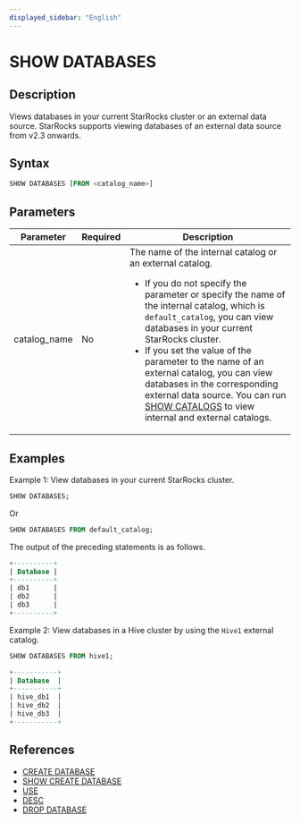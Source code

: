 ```yaml
---
displayed_sidebar: "English"
---
```


# SHOW DATABASES

## Description

Views databases in your current StarRocks cluster or an external data source. StarRocks supports viewing databases of an external data source from v2.3 onwards.

## Syntax

```SQL
SHOW DATABASES [FROM <catalog_name>]
```

## Parameters

| **Parameter**     | **Required** | **Description**                                              |
| ----------------- | ------------ | ------------------------------------------------------------ |
| catalog_name      | No           | The name of the internal catalog or an external catalog.<ul><li>If you do not specify the parameter or specify the name of the internal catalog, which is `default_catalog`, you can view databases in your current StarRocks cluster.</li><li>If you set the value of the parameter to the name of an external catalog, you can view databases in the corresponding external data source. You can run [SHOW CATALOGS](../Catalog/SHOW_CATALOGS.md) to view internal and external catalogs.</li></ul> |

## Examples

Example 1: View databases in your current StarRocks cluster.

```SQL
SHOW DATABASES;
```

Or

```SQL
SHOW DATABASES FROM default_catalog;
```

The output of the preceding statements is as follows.

```SQL
+----------+
| Database |
+----------+
| db1      |
| db2      |
| db3      |
+----------+
```

Example 2: View databases in a Hive cluster by using the `Hive1` external catalog.

```SQL
SHOW DATABASES FROM hive1;

+-----------+
| Database  |
+-----------+
| hive_db1  |
| hive_db2  |
| hive_db3  |
+-----------+
```

## References

- [CREATE DATABASE](CREATE_DATABASE.md)
- [SHOW CREATE DATABASE](SHOW_CREATE_DATABASE.md)
- [USE](../data-definition/USE.md)
- [DESC](../Utility/DESCRIBE.md)
- [DROP DATABASE](DROP_DATABASE.md)
